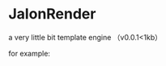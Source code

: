 JalonRender
===========

a very little bit template engine （v0.0.1&lt;1kb）

for example:

<!DOCTYPE html>
<html>
<head>
    <title>JalonRender</title>
    <script type="text/javascript" src="JalonRender.js"></script>
</head>
<body>

<div id="myBox"></div>

<script type="text/html" id="user_tmpl">
    <ul>
        <% for ( var i = 0; i < users.length; i++ ) { %>
        <li><%=users[i].name%></li>
        <% } %>
    </ul>
</script>
<script type="text/javascript">
    var users=[
        {"name":"jalon"},
        {"name":"baby"},
        {"name":"volvo"}
    ];
    var myBox = document.getElementById("myBox");
    myBox.innerHTML = render("user_tmpl", users);
</script>
</body>
</html>
